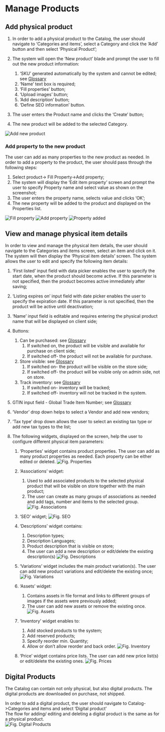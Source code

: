 # Manage Products 

## Add physical product

1. In order to add a physical product to the Catalog, the user should navigate to ‘Categories and items’, select a Category and click the ‘Add’ button and then select ‘Physical Product’; 
1. The system will open the ‘New product’ blade and prompt the user to fill out the new product information:  

     1. ‘SKU’ generated automatically by the system and cannot be edited; see [Glossary](/docs/glossary.md)
     1. ‘Name’ text box is required;
     1. ‘Fill properties’ button;
     1. ‘Upload images’ button;
     1. ‘Add description’ button;
     1. ‘Define SEO information’ button.  

1. The user enters the Product name and clicks the ‘Create’ button;
1. The new product will be added to the selected Category.

![Add new product](media/screen-new-product-added.png)

### Add property to the new product

The user can add as many properties to the new product as needed. In order to add a property to the product, the user should pass through the following steps:

1. Select product-> Fill Property->Add property;
1. The system will display the ‘Edit item property’ screen and prompt the user to specify Property name and select value as shown on the screenshot;
1. The user enters the property name, selects value and clicks ‘OK’;
1. The new property will be added to the product and displayed on the Properties list.

![Fill property](media/screen-fill-property.png)
![Add property](media/screen-add-property.png)
![Property added](media/screen-property-added-to-new-product.png)

## View and manage physical item details

In order to view and manage the physical item details, the user should navigate to the Categories and items screen, select an item and click on it. The system will then display the ‘Physical item details’ screen. The system allows the user to edit and specify the following item details:  

1. ‘First listed’ input field with data picker enables the user to specify the start date, when the product should become active. If this parameter is not specified, then the product becomes active immediately after saving;
1. ‘Listing expires on’ input field with date picker enables the user to specify the expiration date. If this parameter is not specified, then the product will be active until deactivation;  

1. ‘Name’ input field is editable and requires entering the physical product name that will be displayed on client side;
1. Buttons:  
     1. Can be purchased: see [Glossary](/docs/glossary.md)
         1. If switched on, the product will be visible and available for purchase on client side;
         1. If switched off- the product will not be available for purchase.
     1. Store visible: see [Glossary](/docs/glossary.md)
         1. If switched on- the product will be visible on the store side;
         1. If switched off- the product will be visible only on admin side, not on store.
     1. Track inventory: see [Glossary](/docs/glossary.md)
         1. If switched on- inventory will be tracked;
         1. If switched off- inventory will not be tracked in the system.
1. GTIN input field - Global Trade Item Number; see [Glossary](/docs/glossary.md)
1. ‘Vendor’ drop down helps to select a Vendor and add new vendors;
1. ‘Tax type’ drop down allows the user to select an existing tax type or add new tax types to the list;
1. The following widgets, displayed on the screen, help the user to configure different physical item parameters:
     1. ‘Properties’ widget contains product properties. The user can add as many product properties as needed. Each property can be
     either edited or deleted.
     ![Fig. Properties](media/screen-properties-widget.png)
     1. ‘Associations’ widget:

         1. Used to add associated products to the selected physical product that will be visible on store together with the main product;
         1. The user can create as many groups of associations as needed and add tags, number and items to the selected group. ![Fig. Associations](media/screen-associations-widget.png)
     1. ‘SEO’ widget; ![Fig. SEO](media/screen-seo-widget.png)
     1. ‘Descriptions’ widget contains:
          1. Description types;
          1. Description Languages;
          1. Product description that is visible on store;
          1. The user can add a new description or edit/delete the existing description(s) ![Fig. Descriptions](media/screen-descriptions-widget.png)
     1. ‘Variations’ widget includes the main product variation(s). The user can add new product variations and edit/delete the existing once; ![Fig. Variations](media/screen-variations-widget.png)
     1. ‘Assets’ widget:
         1. Contains assets in file format and links to different groups of images if the assets were previously added;  
         1. The user can add new assets or remove the existing once.  ![Fig. Assets](media/screen-assets-widget.png)
     1. ‘Inventory’ widget enables to:
          1. Add stocked products to the system;
          1. Add reserved products;
          1. Specify reorder min. Quantity;
          1. Allow or don’t allow reorder and back order. ![Fig. Inventory](media/screen-inventory-widget.png)
     1. ‘Price’ widget contains price lists. The user can add new price list(s) or edit/delete the existing ones. ![Fig. Prices](media/screen-price-widget.png)

## Digital Products

The Catalog can contain not only physical, but also digital products. The digital products are downloaded on purchase, not shipped.  

In order to add a digital product, the user should navigate to Catalog->Categories and items and select ‘Digital product’  
The flow for adding/ editing and deleting a digital product is the same as for a physical product.  
![Fig. Digital Products](media/screen-digital-product.png)
